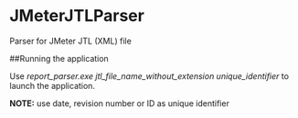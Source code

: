 # JMeterJTLParser
Parser for JMeter JTL (XML) file

##Running the application

Use *report_parser.exe jtl_file_name_without_extension unique_identifier* to launch the application. 

**NOTE:** use date, revision number or ID as unique identifier
